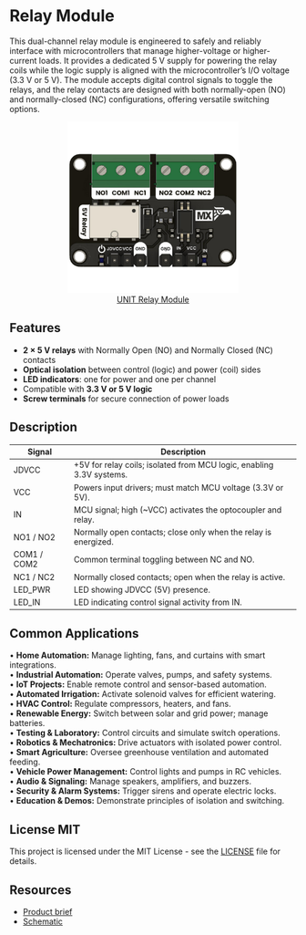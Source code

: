 # Relay Module

This dual-channel relay module is engineered to safely and reliably interface with microcontrollers that manage higher-voltage or higher-current loads. It provides a dedicated 5 V supply for powering the relay coils while the logic supply is aligned with the microcontroller’s I/O voltage (3.3 V or 5 V). The module accepts digital control signals to toggle the relays, and the relay contacts are designed with both normally-open (NO) and normally-closed (NC) configurations, offering versatile switching options.

<div align="center">
    <a href="#"><img src="hardware/resources/relay_module.png" width="300px"><br/> UNIT Relay Module</a>
</div>


## **Features**
- **2 × 5 V relays** with Normally Open (NO) and Normally Closed (NC) contacts  
- **Optical isolation** between control (logic) and power (coil) sides  
- **LED indicators**: one for power and one per channel  
- Compatible with **3.3 V or 5 V logic**  
- **Screw terminals** for secure connection of power loads    




## **Description** 

<div align="center">

| Signal         | Description                                                                  |
|----------------|------------------------------------------------------------------------------|
| JDVCC          | +5V for relay coils; isolated from MCU logic, enabling 3.3V systems.         |
| VCC            | Powers input drivers; must match MCU voltage (3.3V or 5V).                   |
| IN             | MCU signal; high (~VCC) activates the optocoupler and relay.                 |
| NO1 / NO2      | Normally open contacts; close only when the relay is energized.              |
| COM1 / COM2    | Common terminal toggling between NC and NO.                                |
| NC1 / NC2      | Normally closed contacts; open when the relay is active.                     |
| LED_PWR        | LED showing JDVCC (5V) presence.                                               |
| LED_IN         | LED indicating control signal activity from IN.                            |

</div>



## Common Applications

• **Home Automation:** Manage lighting, fans, and curtains with smart integrations.  
• **Industrial Automation:** Operate valves, pumps, and safety systems.  
• **IoT Projects:** Enable remote control and sensor-based automation.  
• **Automated Irrigation:** Activate solenoid valves for efficient watering.  
• **HVAC Control:** Regulate compressors, heaters, and fans.  
• **Renewable Energy:** Switch between solar and grid power; manage batteries.  
• **Testing & Laboratory:** Control circuits and simulate switch operations.  
• **Robotics & Mechatronics:** Drive actuators with isolated power control.  
• **Smart Agriculture:** Oversee greenhouse ventilation and automated feeding.  
• **Vehicle Power Management:** Control lights and pumps in RC vehicles.  
• **Audio & Signaling:** Manage speakers, amplifiers, and buzzers.  
• **Security & Alarm Systems:** Trigger sirens and operate electric locks.  
• **Education & Demos:** Demonstrate principles of isolation and switching.

## License MIT
This project is licensed under the MIT License - see the [LICENSE](LICENSE) file for details.

## Resources
- [Product brief](./unit_relay_module_g6k_2g_y_tr_dc5.pdf)
- [Schematic](./hardware/UE0089-SCH-G6K-2G-Y-TR-DC5-001-T.pdf)



